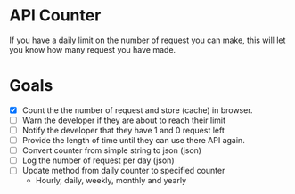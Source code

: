 # API Counter
If you have a daily limit on the number of request you can make, this will let you know how many request you have made.

# Goals
- [x] Count the the number of request and store (cache) in browser.
- [ ] Warn the developer if they are about to reach their limit
- [ ] Notify the developer that they have 1 and 0 request left
- [ ] Provide the length of time until they can use there API again.
- [ ] Convert counter from simple string to json (json)
- [ ] Log the number of request per day (json)
- [ ] Update method from daily counter to specified counter 
    - Hourly, daily, weekly, monthly and yearly

